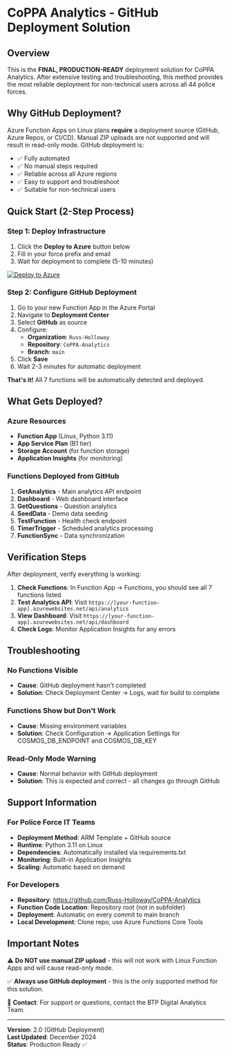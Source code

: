 # CoPPA Analytics - GitHub Deployment Solution

## Overview
This is the **FINAL, PRODUCTION-READY** deployment solution for CoPPA Analytics. After extensive testing and troubleshooting, this method provides the most reliable deployment for non-technical users across all 44 police forces.

## Why GitHub Deployment?
Azure Function Apps on Linux plans **require** a deployment source (GitHub, Azure Repos, or CI/CD). Manual ZIP uploads are not supported and will result in read-only mode. GitHub deployment is:
- ✅ Fully automated
- ✅ No manual steps required
- ✅ Reliable across all Azure regions
- ✅ Easy to support and troubleshoot
- ✅ Suitable for non-technical users

## Quick Start (2-Step Process)

### Step 1: Deploy Infrastructure
1. Click the **Deploy to Azure** button below
2. Fill in your force prefix and email
3. Wait for deployment to complete (5-10 minutes)

[![Deploy to Azure](https://aka.ms/deploytoazurebutton)](https://portal.azure.com/#create/Microsoft.Template/uri/https%3A%2F%2Fraw.githubusercontent.com%2FRuss-Holloway%2FCoPPA-Analytics%2Fmain%2Fchatbot-analytics-azure-deploy%2Fazuredeploy.json)

### Step 2: Configure GitHub Deployment
1. Go to your new Function App in the Azure Portal
2. Navigate to **Deployment Center**
3. Select **GitHub** as source
4. Configure:
   - **Organization**: `Russ-Holloway` 
   - **Repository**: `CoPPA-Analytics`
   - **Branch**: `main`
5. Click **Save**
6. Wait 2-3 minutes for automatic deployment

**That's it!** All 7 functions will be automatically detected and deployed.

## What Gets Deployed?

### Azure Resources
- **Function App** (Linux, Python 3.11)
- **App Service Plan** (B1 tier)
- **Storage Account** (for function storage)
- **Application Insights** (for monitoring)

### Functions Deployed from GitHub
1. **GetAnalytics** - Main analytics API endpoint
2. **Dashboard** - Web dashboard interface  
3. **GetQuestions** - Question analytics
4. **SeedData** - Demo data seeding
5. **TestFunction** - Health check endpoint
6. **TimerTrigger** - Scheduled analytics processing
7. **FunctionSync** - Data synchronization

## Verification Steps

After deployment, verify everything is working:

1. **Check Functions**: In Function App → Functions, you should see all 7 functions listed
2. **Test Analytics API**: Visit `https://[your-function-app].azurewebsites.net/api/analytics`
3. **View Dashboard**: Visit `https://[your-function-app].azurewebsites.net/api/dashboard`
4. **Check Logs**: Monitor Application Insights for any errors

## Troubleshooting

### No Functions Visible
- **Cause**: GitHub deployment hasn't completed
- **Solution**: Check Deployment Center → Logs, wait for build to complete

### Functions Show but Don't Work
- **Cause**: Missing environment variables
- **Solution**: Check Configuration → Application Settings for COSMOS_DB_ENDPOINT and COSMOS_DB_KEY

### Read-Only Mode Warning
- **Cause**: Normal behavior with GitHub deployment
- **Solution**: This is expected and correct - all changes go through GitHub

## Support Information

### For Police Force IT Teams
- **Deployment Method**: ARM Template + GitHub source
- **Runtime**: Python 3.11 on Linux
- **Dependencies**: Automatically installed via requirements.txt
- **Monitoring**: Built-in Application Insights
- **Scaling**: Automatic based on demand

### For Developers
- **Repository**: https://github.com/Russ-Holloway/CoPPA-Analytics
- **Function Code Location**: Repository root (not in subfolder)
- **Deployment**: Automatic on every commit to main branch
- **Local Development**: Clone repo, use Azure Functions Core Tools

## Important Notes

⚠️ **Do NOT use manual ZIP upload** - this will not work with Linux Function Apps and will cause read-only mode.

✅ **Always use GitHub deployment** - this is the only supported method for this solution.

📧 **Contact**: For support or questions, contact the BTP Digital Analytics Team.

---

**Version**: 2.0 (GitHub Deployment)  
**Last Updated**: December 2024  
**Status**: Production Ready ✅
